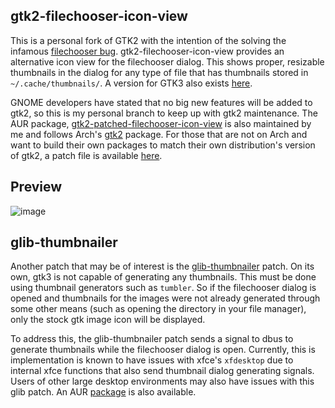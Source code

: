 ## gtk2-filechooser-icon-view
This is a personal fork of GTK2 with the intention of the solving the infamous [filechooser bug](https://bugzilla.gnome.org/show_bug.cgi?id=141154&). gtk2-filechooser-icon-view provides an alternative icon view for the filechooser dialog. This shows proper, resizable thumbnails in the dialog for any type of file that has thumbnails stored in ``~/.cache/thumbnails/``. A version for GTK3 also exists [here](https://github.com/Dudemanguy911/gtk/tree/gtk3-filechooser-icon-view). 


GNOME developers have stated that no big new features will be added to gtk2, so this is my personal branch to keep up with gtk2 maintenance. The AUR package, [gtk2-patched-filechooser-icon-view](https://aur.archlinux.org/packages/gtk2-patched-filechooser-icon-view/) is also maintained by me and follows Arch's [gtk2](https://www.archlinux.org/packages/extra/x86_64/gtk2/) package. For those that are not on Arch and want to build their own packages to match their own distribution's version of gtk2, a patch file is available [here](https://gist.github.com/Dudemanguy911/d70734d5bdf82e79cbfb22894fac8a1b).

## Preview
![image](https://raw.githubusercontent.com/Dudemanguy911/gtk/gtk2-filechooser-icon-view/gtk2iconview.png)

## glib-thumbnailer
Another patch that may be of interest is the [glib-thumbnailer](https://gist.github.com/Dudemanguy911/d199759b46a79782cc1b301649dec8a5) patch. On its own, gtk3 is not capable of generating any thumbnails. This must be done using thumbnail generators such as ``tumbler``. So if the filechooser dialog is opened and thumbnails for the images were not already generated through some other means (such as opening the directory in your file manager), only the stock gtk image icon will be displayed. 

To address this, the glib-thumbnailer patch sends a signal to dbus to generate thumbnails while the filechooser dialog is open. Currently, this is implementation is known to have issues with xfce's ``xfdesktop`` due to internal xfce functions that also send thumbnail dialog generating signals. Users of other large desktop environments may also have issues with this glib patch. An AUR [package](https://aur.archlinux.org/packages/glib2-patched-thumbnailer/) is also available.
